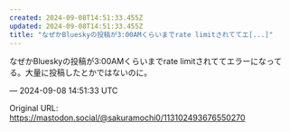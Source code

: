 ```yaml
---
created: 2024-09-08T14:51:33.455Z
updated: 2024-09-08T14:51:33.455Z
title: "なぜかBlueskyの投稿が3:00AMくらいまでrate limitされててエ[...]"
---
```


<p>なぜかBlueskyの投稿が3:00AMくらいまでrate limitされててエラーになってる。大量に投稿したとかではないのに。</p>

&mdash; 2024-09-08 14:51:33 UTC

Original URL: https://mastodon.social/@sakuramochi0/113102493676550270
